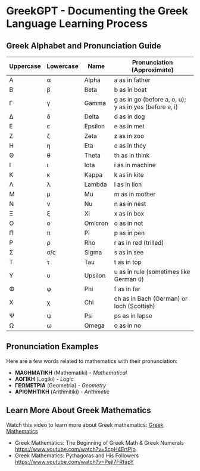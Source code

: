 # GreekGPT - Documenting the Greek Language Learning Process

## Greek Alphabet and Pronunciation Guide

| Uppercase | Lowercase | Name           | Pronunciation (Approximate)     |
|-----------|-----------|----------------|---------------------------------|
| Α         | α         | Alpha          | a as in father                  |
| Β         | β         | Beta           | b as in boat                    |
| Γ         | γ         | Gamma          | g as in go (before a, o, u); y as in yes (before e, i) |
| Δ         | δ         | Delta          | d as in dog                     |
| Ε         | ε         | Epsilon        | e as in met                     |
| Ζ         | ζ         | Zeta           | z as in zoo                     |
| Η         | η         | Eta            | e as in they                    |
| Θ         | θ         | Theta          | th as in think                  |
| Ι         | ι         | Iota           | i as in machine                 |
| Κ         | κ         | Kappa          | k as in kite                    |
| Λ         | λ         | Lambda         | l as in lion                    |
| Μ         | μ         | Mu             | m as in mother                  |
| Ν         | ν         | Nu             | n as in nest                    |
| Ξ         | ξ         | Xi             | x as in box                     |
| Ο         | ο         | Omicron        | o as in not                     |
| Π         | π         | Pi             | p as in pen                     |
| Ρ         | ρ         | Rho            | r as in red (trilled)           |
| Σ         | σ/ς       | Sigma          | s as in see                     |
| Τ         | τ         | Tau            | t as in top                     |
| Υ         | υ         | Upsilon        | u as in rule (sometimes like German ü) |
| Φ         | φ         | Phi            | f as in far                     |
| Χ         | χ         | Chi            | ch as in Bach (German) or loch (Scottish) |
| Ψ         | ψ         | Psi            | ps as in lapse                  |
| Ω         | ω         | Omega          | o as in no                      |

## Pronunciation Examples

Here are a few words related to mathematics with their pronunciation:

- **ΜΑΘΗΜΑΤΙΚΗ** (Mathematiki) - *Mathematical*
- **ΛΟΓΙΚΗ** (Logiki) - *Logic*
- **ΓΕΩΜΕΤΡΙΑ** (Geometria) - *Geometry*
- **ΑΡΙΘΜΗΤΙΚΗ** (Arithmitiki) - *Arithmetic*

## Learn More About Greek Mathematics

Watch this video to learn more about Greek mathematics: [Greek Mathematics](https://youtu.be/YzVgpB8YKLY?si=BAkUiqTFtyvu6cy_)


- Greek Mathematics: The Beginning of Greek Math & Greek Numerals https://www.youtube.com/watch?v=5cpH4ErtPjo 
- Greek Mathematics: Pythagoras and His Followers https://www.youtube.com/watch?v=Pejl7FRfapY
